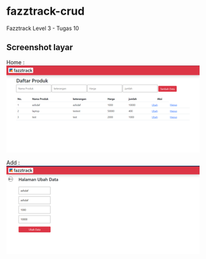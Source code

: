 # fazztrack-crud
Fazztrack Level 3 - Tugas 10

## Screenshot layar
Home :
![Home Interface](ss1.png "Home")

Add :
![Add Interface](ss2.png "Add")
